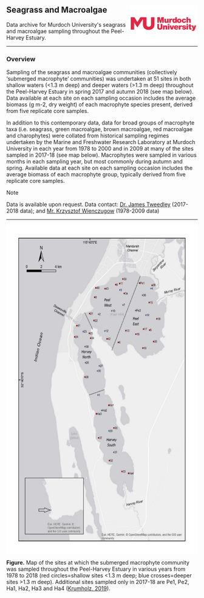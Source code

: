 ## Seagrass and Macroalgae <img src="https://github.com/AquaticEcoDynamics/Peel_ARC/blob/master/Images/Logos/murdoch-new.png" width="180" height="100" align="right">

Data archive for Murdoch University's seagrass and macroalgae sampling throughout the Peel-Harvey Estuary.

---

### Overview

Sampling of the seagrass and macroalgae communities (collectively ‘submerged macrophyte’ communities) was undertaken at 51 sites in both shallow waters (<1.3 m deep) and 
deeper waters (>1.3 m deep) throughout the Peel-Harvey Estuary in spring 2017 and autumn 2018 (see map below). Data available at each site on each sampling occasion includes
 the average biomass (g m-2, dry weight) of each macrophyte species present, derived from five replicate core samples.
 
In addition to this contemporary data, data for broad groups of macrophyte taxa (i.e. seagrass, green macroalgae, brown macroalgae, red macroalgae and charophytes) were collated 
from historical sampling regimes undertaken by the Marine and Freshwater Research Laboratory at Murdoch University in each year from 1978 to 2000 and in 2009 at many of the sites 
sampled in 2017-18 (see map below). Macrophytes were sampled in various months in each sampling year, but most commonly during autumn and spring. Available data at each site on 
each sampling occasion includes the average biomass of each macrophyte group, typically derived from five replicate core samples.

> [!NOTE]
> Data is available upon request. Data contact:  [Dr. James Tweedley](mailto:j.tweedley@murdoch.edu.au) (2017-2018 data); and [Mr. Krzysztof Wienczugow](mailto:k.wienczugow@murdoch.edu.au) (1978-2009 data)

---

<p align="center">
  <kbd>
    <img src="https://github.com/AquaticEcoDynamics/Peel_ARC/blob/master/Images/seagrass1.jpg" width="659" height="866" align="center">
  </kbd>
</p>

**Figure.** Map of the sites at which the submerged macrophyte community was sampled throughout the Peel-Harvey Estuary in various years from 
1978 to 2018 (red circles=shallow sites <1.3 m deep; blue crosses=deeper sites >1.3 m deep). Additional sites sampled only in 2017-18 are Pe1, Pe2, Ha1, Ha2, Ha3 and Ha4 ([Krumholz, 2019](https://researchportal.murdoch.edu.au/esploro/outputs/graduate/Macrophyte-communities-in-the-Peel-Harvey-Estuary/991005543545007891)).

